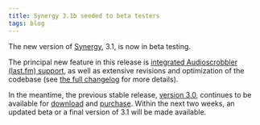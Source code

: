 ```yaml
---
title: Synergy 3.1b seeded to beta testers
tags: blog
---
```


The new version of [Synergy](http://wincent.com/a/products/synergy-classic/), 3.1, is now in beta testing.

The principal new feature in this release is [integrated Audioscrobbler (last.fm) support](http://wincent.com/a/products/synergy-classic/features/audioscrobbler/), as well as extensive revisions and optimization of the codebase (see [the full changelog](http://wincent.com/a/products/synergy-classic/history/#3.1b) for more details).

In the meantime, the previous stable release, [version 3.0](http://wincent.com/a/products/synergy-classic/history/#3.0), continues to be available for [download](http://wincent.com/a/products/synergy-classic/download/) and [purchase](https://secure.wincent.com/a/products/synergy-classic/purchase/). Within the next two weeks, an updated beta or a final version of 3.1 will be made available.
